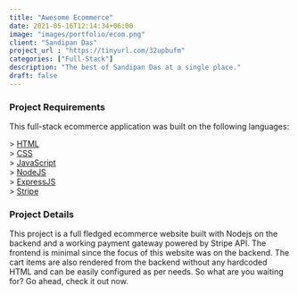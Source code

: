 ```yaml
---
title: "Awesome Ecommerce"
date: 2021-05-16T12:14:34+06:00
image: "images/portfolio/ecom.png"
client: "Sandipan Das"
project_url : "https://tinyurl.com/32upbufm"
categories: ["Full-Stack"]
description: "The best of Sandipan Das at a single place."
draft: false
---
```


### Project Requirements

This full-stack ecommerce application was built on the following languages:  

&gt; [HTML](https://www.w3schools.com/html/)  
&gt; [CSS](https://www.w3schools.com/css/default.asp)  
&gt; [JavaScript](https://www.w3schools.com/js/default.asp)  
&gt; [NodeJS](https://nodejs.org/en/)  
&gt; [ExpressJS](https://expressjs.com/)  
&gt; [Stripe](https://stripe.com/en-in)  


### Project Details

This project is a full fledged ecommerce website built with Nodejs on the backend and a working payment gateway powered by Stripe API. The frontend is minimal since the focus of this website was on the backend. The cart items are also rendered from the backend without any hardcoded HTML and can be easily configured as per needs. So what are you waiting for? Go ahead, check it out now.
